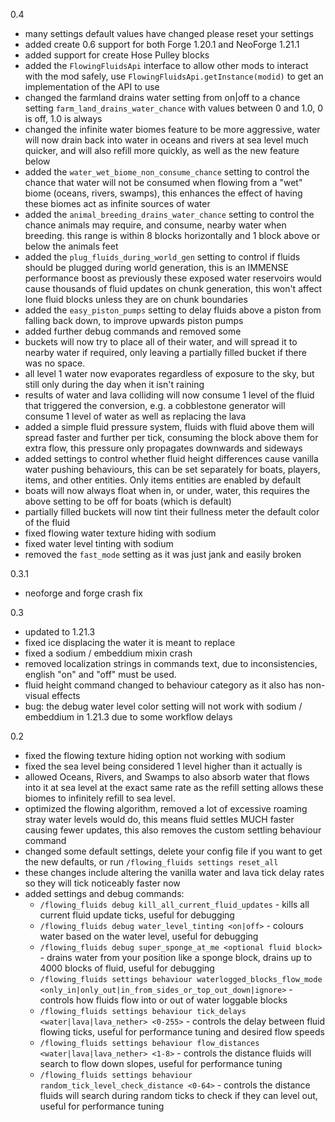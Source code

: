 
0.4
- many settings default values have changed please reset your settings
- added create 0.6 support for both Forge 1.20.1 and NeoForge 1.21.1
- added support for create Hose Pulley blocks
- added the `FlowingFluidsApi` interface to allow other mods to interact with the mod safely, use `FlowingFluidsApi.getInstance(modid)` to get an implementation of the API to use
- changed the farmland drains water setting from on|off to a chance setting `farm_land_drains_water_chance` with values between 0 and 1.0, 0 is off, 1.0 is always
- changed the infinite water biomes feature to be more aggressive, water will now drain back into water in oceans and rivers at sea level much quicker, and will also refill more quickly, as well as the new feature below
- added the `water_wet_biome_non_consume_chance` setting to control the chance that water will not be consumed when flowing from a "wet" biome (oceans, rivers, swamps), this enhances the effect of having these biomes act as infinite sources of water
- added the `animal_breeding_drains_water_chance` setting to control the chance animals may require, and consume, nearby water when breeding. this range is within 8 blocks horizontally and 1 block above or below the animals feet
- added the `plug_fluids_during_world_gen` setting to control if fluids should be plugged during world generation, this is an IMMENSE performance boost as previously these exposed water reservoirs would cause thousands of fluid updates on chunk generation, this won't affect lone fluid blocks unless they are on chunk boundaries
- added the `easy_piston_pumps` setting to delay fluids above a piston from falling back down, to improve upwards piston pumps
- added further debug commands and removed some
- buckets will now try to place all of their water, and will spread it to nearby water if required, only leaving a partially filled bucket if there was no space.
- all level 1 water now evaporates regardless of exposure to the sky, but still only during the day when it isn't raining
- results of water and lava colliding will now consume 1 level of the fluid that triggered the conversion, e.g. a cobblestone generator will consume 1 level of water as well as replacing the lava
- added a simple fluid pressure system, fluids with fluid above them will spread faster and further per tick, consuming the block above them for extra flow, this pressure only propagates downwards and sideways
- added settings to control whether fluid height differences cause vanilla water pushing behaviours, this can be set separately for boats, players, items, and other entities. Only items entities are enabled by default
- boats will now always float when in, or under, water, this requires the above setting to be off for boats (which is default)
- partially filled buckets will now tint their fullness meter the default color of the fluid
- fixed flowing water texture hiding with sodium
- fixed water level tinting with sodium
- removed the `fast_mode` setting as it was just jank and easily broken

0.3.1 
- neoforge and forge crash fix

0.3
- updated to 1.21.3
- fixed ice displacing the water it is meant to replace
- fixed a sodium / embeddium mixin crash
- removed localization strings in commands text, due to inconsistencies, english "on" and "off" must be used.
- fluid height command changed to behaviour category as it also has non-visual effects
- bug: the debug water level color setting will not work with sodium / embeddium in 1.21.3 due to some workflow delays

0.2

- fixed the flowing texture hiding option not working with sodium
- fixed the sea level being considered 1 level higher than it actually is
- allowed Oceans, Rivers, and Swamps to also absorb water that flows into it at sea level at the exact same rate as the refill setting allows these biomes to infinitely refill to sea level.
- optimized the flowing algorithm, removed a lot of excessive roaming stray water levels would do, this means fluid settles MUCH faster causing fewer updates, this also removes the custom settling behaviour command
- changed some default settings, delete your config file if you want to get the new defaults, or run `/flowing_fluids settings reset_all`
- these changes include altering the vanilla water and lava tick delay rates so they will tick noticeably faster now
- added settings and debug commands:
  - `/flowing_fluids debug kill_all_current_fluid_updates` - kills all current fluid update ticks, useful for debugging
  - `/flowing_fluids debug water_level_tinting <on|off>` - colours water based on the water level, useful for debugging
  - `/flowing_fluids debug super_sponge_at_me <optional fluid block>` - drains water from your position like a sponge block, drains up to 4000 blocks of fluid, useful for debugging
  - `/flowing_fluids settings behaviour waterlogged_blocks_flow_mode <only_in|only_out|in_from_sides_or_top_out_down|ignore>` - controls how fluids flow into or out of water loggable blocks
  - `/flowing_fluids settings behaviour tick_delays <water|lava|lava_nether> <0-255>` - controls the delay between fluid flowing ticks, useful for performance tuning and desired flow speeds
  - `/flowing_fluids settings behaviour flow_distances <water|lava|lava_nether> <1-8>` - controls the distance fluids will search to flow down slopes, useful for performance tuning
  - `/flowing_fluids settings behaviour random_tick_level_check_distance <0-64>` - controls the distance fluids will search during random ticks to check if they can level out, useful for performance tuning

